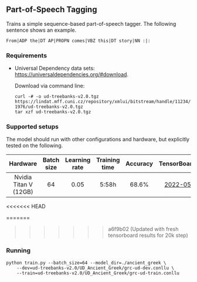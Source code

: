 ## Part-of-Speech Tagging
Trains a simple sequence-based part-of-speech tagger. The following sentence
shows an example.

```
From|ADP the|DT AP|PROPN comes|VBZ this|DT story|NN :|:
```

### Requirements
* Universal Dependency data sets:  https://universaldependencies.org/#download.

    Download via command line: 

    ```
    curl -# -o ud-treebanks-v2.0.tgz https://lindat.mff.cuni.cz/repository/xmlui/bitstream/handle/11234/1-1976/ud-treebanks-v2.0.tgz
    tar xzf ud-treebanks-v2.0.tgz
    ```

### Supported setups
The model should run with other configurations and hardware, but explicitly tested on the following.

| Hardware |  Batch size  | Learning rate | Training time | Accuracy  | TensorBoard.dev |
|:---:|:---:|:---:|:---:|:---:|:---:|
| Nvidia Titan V (12GB) | 64  |  0.05 | 5:58h | 68.6% | [2022-05-01](https://tensorboard.dev/experiment/F5ULHlyzQlieVJn5PG8mRQ/) |

<<<<<<< HEAD


=======
>>>>>>> a6f9b02 (Updated with fresh tensorboard results for 20k step)
### Running 
```
python train.py --batch_size=64 --model_dir=./ancient_greek \
    --dev=ud-treebanks-v2.0/UD_Ancient_Greek/grc-ud-dev.conllu \
    --train=ud-treebanks-v2.0/UD_Ancient_Greek/grc-ud-train.conllu
```
